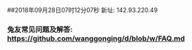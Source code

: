 ##2018年09月28日07时12分07秒 新址: 142.93.220.49
### 兔友常见问题及解答: https://github.com/wanggonging/d/blob/w/FAQ.md
